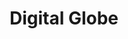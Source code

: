 ---
title: Digital Globe
link: https://digitalglobe.com 
description: I worked with the Maxar Creative Team to build out the Digital Globe website. We did a full redesign with custom styles and functionality using SASS, JavaScript ES5, and some light jQuery. The website is built with a Rails back end. 
live: true
skills: ["CSS", "HTML", "JavaScript", "jQuery", "Ruby on Rails", "SASS"]
weight: 10
---